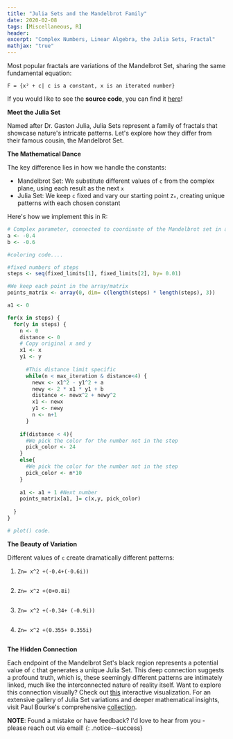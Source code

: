 ```yaml
---
title: "Julia Sets and the Mandelbrot Family"
date: 2020-02-08
tags: [Miscellaneous, R]
header:
excerpt: "Complex Numbers, Linear Algebra, the Julia Sets, Fractal"
mathjax: "true"
---
```

Most popular fractals are variations of the Mandelbrot Set, sharing the same fundamental equation:

`F = {x² + c| c is a constant, x is an iterated number}`

If you would like to see the **source code**, you can find it [here](https://github.com/opendatasurgeon/JuliasFractal_r)!

**Meet the Julia Set**

Named after Dr. Gaston Julia, Julia Sets represent a family of fractals that showcase nature's intricate patterns. Let's explore how they differ from their famous cousin, the Mandelbrot Set.


**The Mathematical Dance**

The key difference lies in how we handle the constants:
- Mandelbrot Set: We substitute different values of `c` from the complex plane, using each result as the next `x`
- Julia Set: We keep `c` fixed and vary our starting point `Z₀`, creating unique patterns with each chosen constant

Here's how we implement this in R:
```r
# Complex parameter, connected to coordinate of the Mandelbrot set in a complex plane
a <- -0.4
b <- -0.6

#coloring code....

#fixed numbers of steps
steps <- seq(fixed_limits[1], fixed_limits[2], by= 0.01)

#We keep each point in the array/matrix
points_matrix <- array(0, dim= c(length(steps) * length(steps), 3))

a1 <- 0

for(x in steps) {
  for(y in steps) {
    n <- 0
    distance <- 0
    # Copy original x and y
    x1 <- x
    y1 <- y 
      
      #This distance limit specific
      while(n < max_iteration & distance<4) {
        newx <- x1^2 - y1^2 + a
        newy <- 2 * x1 * y1 + b
        distance <- newx^2 + newy^2
        x1 <- newx
        y1 <- newy
        n <- n+1
      }
    
    if(distance < 4){
      #We pick the color for the number not in the step
      pick_color <- 24
    }
    else{
      #We pick the color for the number not in the step
      pick_color <- n*10 
    }
    
    a1 <- a1 + 1 #Next number
    points_matrix[a1, ]= c(x,y, pick_color)
    
  }
}

# plot() code.
```

**The Beauty of Variation**

Different values of `c` create dramatically different patterns:

1. `Zn= x^2 +(-0.4+(-0.6i))`
   <p align="center"> <img src="{{ site.url }}{{ site.baseurl }}/images/julia/Julia_unoptimized.png" alt=""> </p>
2. `Zn= x^2 +(0+0.8i)`
   <p align="center"> <img src="{{ site.url }}{{ site.baseurl }}/images/julia/Julia_unoptimized_2.png" alt=""> </p>
3. `Zn= x^2 +(-0.34+ (-0.9i))`
   <p align="center"> <img src="{{ site.url }}{{ site.baseurl }}/images/julia/Julia_unoptimized_3.png" alt=""> </p>
4. `Zn= x^2 +(0.355+ 0.355i)`
   <p align="center"> <img src="{{ site.url }}{{ site.baseurl }}/images/julia/Julia_unoptimized_4.png" alt=""> </p>

**The Hidden Connection**

Each endpoint of the Mandelbrot Set's black region represents a potential value of `c` that generates a unique Julia Set. This deep connection suggests a profound truth, which is, these seemingly different patterns are intimately linked, much like the interconnected nature of reality itself.
Want to explore this connection visually? Check out [this](http://www.malinc.se/m/JuliaSets.php) interactive visualization.
For an extensive gallery of Julia Set variations and deeper mathematical insights, visit Paul Bourke's comprehensive [collection](http://paulbourke.net/fractals/juliaset/).

 
**NOTE**: Found a mistake or have feedback? I'd love to hear from you - please reach out via email!
{: .notice--success}
